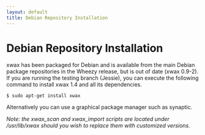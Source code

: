 ```yaml
---
layout: default
title: Debian Repository Installation
---
```

# Debian Repository Installation

xwax has been packaged for Debian and is available from the main Debian package repositories in the Wheezy release, but is out of date (xwax 0.9-2). If you are running the testing branch (Jessie), you can execute the following command to install xwax 1.4 and all its dependencies.

```
$ sudo apt-get install xwax
````

Alternatively you can use a graphical package manager such as synaptic.

*Note: the xwax_scan and xwax_import scripts are located under /usr/lib/xwax should you wish to replace them with customized versions.*
